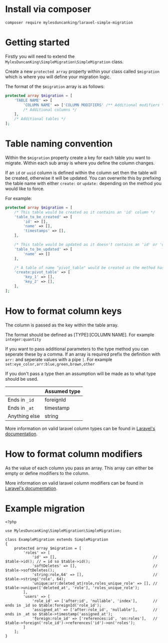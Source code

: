 # Install via composer

`composer require mylesduncanking/laravel-simple-migration`

# Getting started

Firstly you will need to extend the `MylesDuncanKing\SimpleMigration\SimpleMigration` class.

Create a new `protected array` property within your class called `$migration` which is where you will define your migration logic.

The format of the `$migration` array is as follows:
```php
protected array $migration = [
    'TABLE NAME' => [
        'COLUMN NAME' => ['COLUMN MODIFIERS' /** Additional modifiers **/],
        /* Additional columns */
    ],
    /* Additional tables */
];
```

# Table naming convention

Within the `$migration` property create a key for each table you want to migrate. Within each sub array is where you define the column changes.

If an `id` or `uuid` column is defined within the column set then the table will be created, otherwise it will be updated. You can overwrite this by prefixing the table name with either `create:` or `update:` depending on the method you would like to force.

For example:
```php
protected array $migration = [
    /* This table would be created as it contains an 'id' column */
    'table_to_be_created' => [
        'id' => [],
        'name' => [],
        'timestamps' => [],
    ],

    /* This table would be updated as it doesn't contains an 'id' or 'uuid' column */
    'table_to_be_updated' => [
        'name' => []
    ],

    /* A table of name "pivot_table" would be created as the method has been defined */
    'create:pivot_table' => [
        'key_1' => [],
        'key_2' => [],
    ],
];
```

# How to format column keys

The column is passed as the key within the table array.

The format should be defined as [TYPE]:[COLUMN NAME]. For example `integer:quantity`

If you want to pass additional parameters to the type method you can seperate these by a comma. If an array is required prefix the definition with `arr:` and seperate values with a pipe `|`. For example `set:eye_color,arr:blue,green,brown,other`

If you don't pass a type then an assumption will be made as to what type should be used.

|  | Assumed type |
| --- | --- |
| Ends in `_id` | foreignId |
| Ends in `_at` | timestamp |
| Anything else | string |

More information on valid laravel column types can be found in [Laravel's documentation](https://laravel.com/docs/9.x/migrations#available-column-types).


# How to format column modifiers

As the value of each column you pass an array. This array can either be empty or define modifiers to the column.

More information on valid laravel column modifiers can be found in [Laravel's documentation](https://laravel.com/docs/9.x/migrations#column-modifiers).

# Example migration
```
<?php

use MylesDuncanKing\SimpleMigration\SimpleMigration;

class ExampleMigration extends SimpleMigration
{
    protected array $migration = [
        'roles' => [
            'id' => [],                                           // $table->id(); // = id so $table->id();
            'softDeletes' => [],                                  // $table->softDeletes();
            'string:role,64' => [],                               // $table->string('role', 64);
            'unique:arr:deleted_at|role,roles_unique_role' => [], // $table->unique(['deleted_at', 'role'], 'roles_unique_role');
        ],
        'users' => [
            'role_id' => ['after:id', 'nullable', 'index'],       // ends in _id so $table:foreignId('role_id');
            'assigned_at' => ['after:role_id', 'nullable'],       // ends in _at so $table->timestamp('assigned_at');
            'foreign:role_id' => ['references:id', 'on:roles'],   // $table->foreign('role_id')->references('id')->on('roles');
        ]
    ];
}
```
